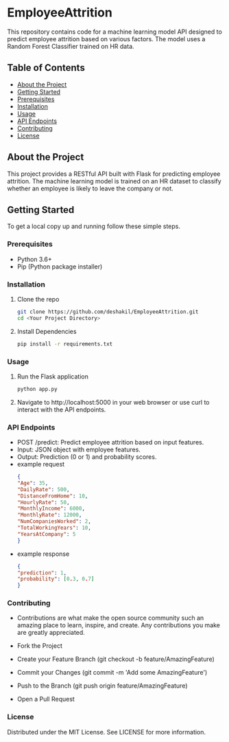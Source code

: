 # EmployeeAttrition

This repository contains code for a machine learning model API designed to predict employee attrition based on various factors. The model uses a Random Forest Classifier trained on HR data.

## Table of Contents

- [About the Project](#about-the-project)
- [Getting Started](#getting-started)
- [Prerequisites](#prerequisites)
- [Installation](#installation)
- [Usage](#usage)
- [API Endpoints](#api-endpoints)
- [Contributing](#contributing)
- [License](#license)

## About the Project

This project provides a RESTful API built with Flask for predicting employee attrition. The machine learning model is trained on an HR dataset to classify whether an employee is likely to leave the company or not.

## Getting Started

To get a local copy up and running follow these simple steps.

### Prerequisites

- Python 3.6+
- Pip (Python package installer)

### Installation

1. Clone the repo
   ```sh
   git clone https://github.com/deshakil/EmployeeAttrition.git
   cd <Your Project Directory>

2. Install Dependencies
   ```sh
   pip install -r requirements.txt

### Usage 

1. Run the Flask application
   ```sh
   python app.py

2. Navigate to http://localhost:5000 in your web browser or use curl to interact with the API endpoints.

### API Endpoints

- POST /predict: Predict employee attrition based on input features.
- Input: JSON object with employee features.
- Output: Prediction (0 or 1) and probability scores.
- example request
  ```json
  {
  "Age": 35,
  "DailyRate": 500,
  "DistanceFromHome": 10,
  "HourlyRate": 50,
  "MonthlyIncome": 6000,
  "MonthlyRate": 12000,
  "NumCompaniesWorked": 2,
  "TotalWorkingYears": 10,
  "YearsAtCompany": 5
  }
- example response
  ```json
  {
  "prediction": 1,
  "probability": [0.3, 0.7]
  }

### Contributing
- Contributions are what make the open source community such an amazing place to learn, inspire, and create. Any contributions you make are greatly appreciated.

- Fork the Project
- Create your Feature Branch (git checkout -b feature/AmazingFeature)
- Commit your Changes (git commit -m 'Add some AmazingFeature')
- Push to the Branch (git push origin feature/AmazingFeature)
- Open a Pull Request

### License
Distributed under the MIT License. See LICENSE for more information.

  
